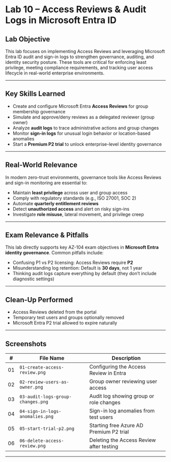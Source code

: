 # Lab 10 – Access Reviews & Audit Logs in Microsoft Entra ID


## Lab Objective

This lab focuses on implementing Access Reviews and leveraging Microsoft Entra ID audit and sign-in logs to strengthen governance, auditing, and identity security posture. These tools are critical for enforcing least privilege, meeting compliance requirements, and tracking user access lifecycle in real-world enterprise environments.

---

## Key Skills Learned

- Create and configure Microsoft Entra **Access Reviews** for group membership governance
- Simulate and approve/deny reviews as a delegated reviewer (group owner)
- Analyze **audit logs** to trace administrative actions and group changes
- Monitor **sign-in logs** for unusual login behavior or location-based anomalies
- Start a **Premium P2 trial** to unlock enterprise-level identity governance

---

## Real-World Relevance

In modern zero-trust environments, governance tools like Access Reviews and sign-in monitoring are essential to:

- Maintain **least privilege** across user and group access
- Comply with regulatory standards (e.g., ISO 27001, SOC 2)
- Automate **quarterly entitlement reviews**
- Detect **unauthorized access** and alert on risky sign-ins
- Investigate **role misuse**, lateral movement, and privilege creep

---

## Exam Relevance & Pitfalls

This lab directly supports key AZ-104 exam objectives in **Microsoft Entra identity governance**. Common pitfalls include:

- Confusing P1 vs P2 licensing: Access Reviews require **P2**
- Misunderstanding log retention: Default is **30 days**, not 1 year
- Thinking audit logs capture everything by default (they don’t include diagnostic settings)

---

## Clean-Up Performed

- Access Reviews deleted from the portal
- Temporary test users and groups optionally removed
- Microsoft Entra P2 trial allowed to expire naturally

---

## Screenshots

| #   | File Name                             | Description                                  |
|-----|---------------------------------------|----------------------------------------------|
| 01  | `01-create-access-review.png`         | Configuring the Access Review in Entra       |
| 02  | `02-review-users-as-owner.png`        | Group owner reviewing user access            |
| 03  | `03-audit-logs-group-changes.png`     | Audit log showing group or role changes      |
| 04  | `04-sign-in-logs-anomalies.png`       | Sign-in log anomalies from test users        |
| 05  | `05-start-trial-p2.png`               | Starting free Azure AD Premium P2 trial      |
| 06  | `06-delete-access-review.png`         | Deleting the Access Review after testing     |

---



